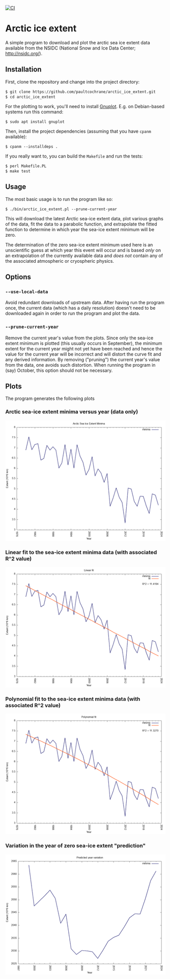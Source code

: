 [![CI](https://github.com/paultcochrane/arctic_ice_extent/actions/workflows/testsuite.yml/badge.svg)](https://github.com/paultcochrane/arctic_ice_extent/actions/workflows/testsuite.yml)

# Arctic ice extent

A simple program to download and plot the arctic sea ice extent data
available from the NSIDC (National Snow and Ice Data Center;
http://nsidc.org/).

## Installation

First, clone the repository and change into the project directory:

```shell
$ git clone https://github.com/paultcochrane/arctic_ice_extent.git
$ cd arctic_ice_extent
```

For the plotting to work, you'll need to install
[Gnuplot](http://www.gnuplot.info/).  E.g. on Debian-based systems run this
command:

```shell
$ sudo apt install gnuplot
```

Then, install the project dependencies (assuming that you have `cpanm`
available):

```shell
$ cpanm --installdeps .
```

If you really want to, you can build the `Makefile` and run the tests:

```shell
$ perl Makefile.PL
$ make test
```

## Usage

The most basic usage is to run the program like so:

```shell
$ ./bin/arctic_ice_extent.pl --prune-current-year
```

This will download the latest Arctic sea-ice extent data, plot various
graphs of the data, fit the data to a parabolic function, and extrapolate
the fitted function to determine in which year the sea-ice extent minimum
will be zero.

The determination of the zero sea-ice extent minimum used here is an
unscientific guess at which year this event will occur and is based *only*
on an extrapolation of the currently available data and *does not* contain
any of the associated atmospheric or cryospheric physics.

## Options

### `--use-local-data`

Avoid redundant downloads of upstream data.  After having run the program
once, the current data (which has a daily resolution) doesn't need to be
downloaded again in order to run the program and plot the data.

### `--prune-current-year`

Remove the current year's value from the plots.  Since only the sea-ice
extent minimum is plotted (this usually occurs in September), the minimum
extent for the current year might not yet have been reached and hence the
value for the current year will be incorrect and will distort the curve fit
and any derived information.  By removing ("pruning") the current year's
value from the data, one avoids such distortion.  When running the program
in (say) October, this option should not be necessary.

## Plots

The program generates the following plots

### Arctic sea-ice extent minima versus year (data only)

![Arctic sea-ice extent minima versus year (data only)](images/arctic_sea_ice_extent_minima.png)

### Linear fit to the sea-ice extent minima data (with associated R^2 value)

![Linear fit to the sea-ice extent minima data](images/linear_fit.png)

### Polynomial fit to the sea-ice extent minima data (with associated R^2 value)

![Polynomial fit to the sea-ice extent minima data](images/poly_fit.png)

### Variation in the year of zero sea-ice extent "prediction"

![Variation in the year of zero sea-ice extent "prediction"](images/predicted_year_variation.png)
